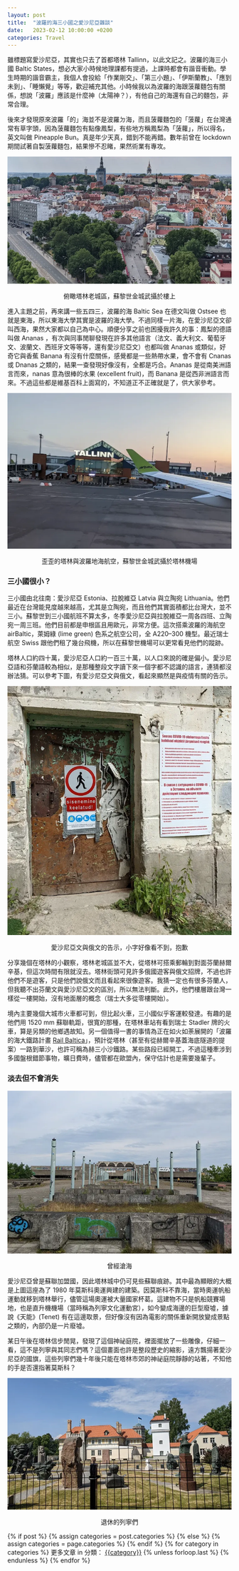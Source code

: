 ```yaml
---
layout: post
title:  "波羅的海三小國之愛沙尼亞雜談"
date:   2023-02-12 10:00:00 +0200
categories: Travel
---
```

雖標題寫愛沙尼亞，其實也只去了首都塔林 Tallinn，以此文記之。波羅的海三小國 Baltic States，想必大家小時候地理課都有提過，上課時都會有諧音衝動。學生時期的諧音霸主，我個人會投給「作業剛交」、「第三小題」、「伊斯蘭教」、「應到未到」、「睡懶覺」等等，歡迎補充其他。小時候我以為波羅的海跟菠蘿麵包有關係，想說「波羅」應該是什麼神（太陽神？），有他自己的海還有自己的麵包，非常合理。

後來才發現原來波羅「的」海並不是波羅ㄉ海，而且菠蘿麵包的「菠蘿」在台灣通常有草字頭，因為菠蘿麵包有點像鳳梨，有些地方稱鳳梨為「菠蘿」，所以得名，英文叫做 Pineapple Bun。真是年少天真，錯到不能再錯。數年前曾在 lockdown 期間試著自製菠蘿麵包，結果慘不忍睹，果然術業有專攻。

![tallinn1](/images/2023-02-12-estonia_tallinn_2023/1.png)
<p style="text-align: center;">俯瞰塔林老城區，蘇黎世金城武攝於樓上</p>

進入主題之前，再來講一些五四三，波羅的海 Baltic Sea 在德文叫做 Ostsee 也就是東海，所以東海大學其實是波羅的海大學。不過同樣一片海，在愛沙尼亞文卻叫西海，果然大家都以自己為中心。順便分享之前也困擾我許久的事：鳳梨的德語叫做 Ananas ，有次與同事閒聊發現在許多其他語言（法文、義大利文、葡萄牙文、波蘭文、西班牙文等等等，還有愛沙尼亞文）也都叫做 Ananas 或類似，好奇它與香蕉 Banana 有沒有什麼關係，感覺都是一些熱帶水果，會不會有 Cnanas 或 Dnanas 之類的，結果一查發現好像沒有，全都是巧合。Ananas 是從南美洲語言而來，nanas 意為很棒的水果 (excellent fruit)，而 Banana 是從西非洲語言而來。不過這些都是維基百科上面寫的，不知道正不正確就是了，供大家參考。

![tallinn2](/images/2023-02-12-estonia_tallinn_2023/2.png)
<p style="text-align: center;">歪歪的塔林與波羅地海航空，蘇黎世金城武攝於塔林機場</p>

### 三小國很小？
三小國由北往南：愛沙尼亞 Estonia、拉脫維亞 Latvia 與立陶宛 Lithuania。他們最近在台灣能見度越來越高，尤其是立陶宛，而且他們其實面積都比台灣大，並不三小。蘇黎世到三小國航班不算太多，冬季愛沙尼亞與拉脫維亞一周各四班、立陶宛一周三班。他們目前都是申根區且用歐元，非常方便。這次搭乘波羅的海航空 airBaltic，萊姆綠 (lime green) 色系之航空公司，全 A220–300 機型。最近瑞士航空 Swiss 跟他們租了幾台飛機，所以在蘇黎世機場可以更常看見他們的蹤跡。

塔林人口約四十萬，愛沙尼亞人口約一百三十萬，以人口來說的確是偏小。愛沙尼亞語和芬蘭語較為相似，是那種整段文字讀下來一個字都不認識的語言，連猜都沒辦法猜。可以參考下圖，有愛沙尼亞文與俄文，看起來顯然是與疫情有關的告示。

![tallinn3](/images/2023-02-12-estonia_tallinn_2023/3.png)
<p style="text-align: center;">愛沙尼亞文與俄文的告示，小字好像看不到，抱歉</p>

分享幾個在塔林的小觀察，塔林老城區並不大，從塔林可搭乘郵輪到對面芬蘭赫爾辛基，但這次時間有限就沒去。塔林街頭可見許多俄國遊客與俄文招牌，不過也許他們不是遊客，只是他們說俄文而且看起來很像遊客。我猜一定也有很多芬蘭人，但我聽不出芬蘭文與愛沙尼亞文的區別，所以無法判斷。此外，他們樓層跟台灣一樣從一樓開始，沒有地面層的概念（瑞士大多從零樓開始）。

境內主要幾個大城市火車都可到，但比起火車，三小國似乎客運較發達。有趣的是他們用 1520 mm 蘇聯軌距，很寬的那種，在塔林車站有看到瑞士 Stadler 牌的火車，算是另類的他鄉遇故知。另一個值得一書的事情為正在如火如荼展開的「波羅的海大鐵路計畫 [Rail Baltica][rail_baltica]」，預計從塔林（甚至有從赫爾辛基蓋海底隧道的提案）一路到華沙，也許可稱為赫三小沙鐵路。某些路段已經開工，不過這種牽涉到多國盤根錯節事物，曠日費時，儘管都在歐盟內，保守估計也是需要幾輩子。

### 淡去但不會消失
![tallinn4](/images/2023-02-12-estonia_tallinn_2023/4.png)
<p style="text-align: center;">曾經滄海</p>

愛沙尼亞曾是蘇聯加盟國，因此塔林城中仍可見些蘇聯痕跡。其中最為顯眼的大概是上圖這座為了 1980 年莫斯科奧運興建的建築。因莫斯科不靠海，當時奧運帆船運動就移到塔林舉行，儘管這場奧運被大量國家杯葛。這建物不只是帆船競賽場地，也是直升機機場（當時稱為列寧文化運動宮），如今變成海邊的巨型廢墟，據說《天能》(Tenet) 有在這邊取景，但好像沒有因為電影的關係重新開放變成景點之類的，內部仍是一片廢墟。

某日午後在塔林信步閒晃，發現了這個神祕庭院，裡面擺放了一些雕像，仔細一看，這不是列寧與其同志們嗎？這個畫面也許是整段歷史的縮影，遠方飄揚著愛沙尼亞的國旗，這些列寧們幾十年後只能在塔林市郊的神祕庭院靜靜的站著，不知他的手是否還指著莫斯科？

![tallinn5](/images/2023-02-12-estonia_tallinn_2023/5.png)
<p style="text-align: center;">退休的列寧們</p>

<div class="post-categories">
  {% if post %}
    {% assign categories = post.categories %}
  {% else %}
    {% assign categories = page.categories %}
  {% endif %}
  {% for category in categories %}
  更多文章 in 分類： <a href="{{site.baseurl}}/categories/#{{category|slugize}}">{{category}}</a>
  {% unless forloop.last %}&nbsp;{% endunless %}
  {% endfor %}
</div>

[rail_baltica]: https://www.railbaltica.org/